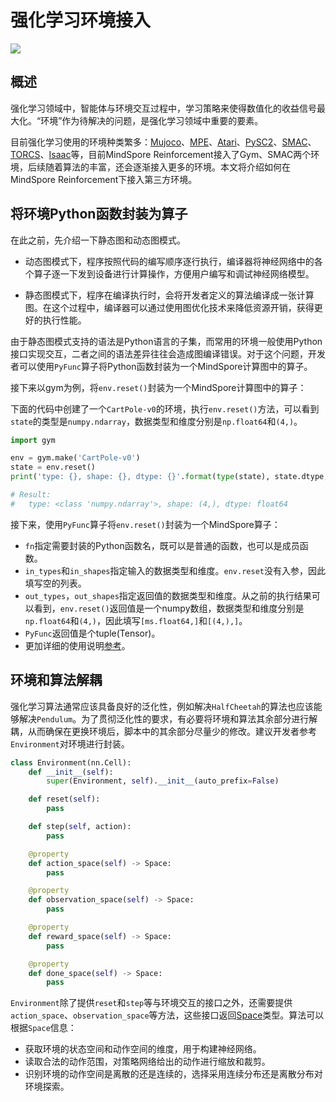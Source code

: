 # 强化学习环境接入

<a href="https://gitee.com/mindspore/docs/blob/master/docs/reinforcement/docs/source_zh_cn/environment.md" target="_blank"><img src="https://mindspore-website.obs.cn-north-4.myhuaweicloud.com/website-images/r2.0/resource/_static/logo_source.png"></a>

## 概述

强化学习领域中，智能体与环境交互过程中，学习策略来使得数值化的收益信号最大化。“环境”作为待解决的问题，是强化学习领域中重要的要素。

目前强化学习使用的环境种类繁多：[Mujoco](https://github.com/deepmind/mujoco)、[MPE](https://github.com/openai/multiagent-particle-envs)、[Atari](https://github.com/gsurma/atari)、[PySC2](https://www.github.com/deepmind/pysc2)、[SMAC](https://github/oxwhirl/smac)、[TORCS](https://github.com/ugo-nama-kun/gym_torcs)、[Isaac](https://github.com/NVIDIA-Omniverse/IsaacGymEnvs)等，目前MindSpore Reinforcement接入了Gym、SMAC两个环境，后续随着算法的丰富，还会逐渐接入更多的环境。本文将介绍如何在MindSpore Reinforcement下接入第三方环境。

## 将环境Python函数封装为算子

在此之前，先介绍一下静态图和动态图模式。

- 动态图模式下，程序按照代码的编写顺序逐行执行，编译器将神经网络中的各个算子逐一下发到设备进行计算操作，方便用户编写和调试神经网络模型。

- 静态图模式下，程序在编译执行时，会将开发者定义的算法编译成一张计算图。在这个过程中，编译器可以通过使用图优化技术来降低资源开销，获得更好的执行性能。

由于静态图模式支持的语法是Python语言的子集，而常用的环境一般使用Python接口实现交互，二者之间的语法差异往往会造成图编译错误。对于这个问题，开发者可以使用`PyFunc`算子将Python函数封装为一个MindSpore计算图中的算子。

接下来以gym为例，将`env.reset()`封装为一个MindSpore计算图中的算子：

下面的代码中创建了一个`CartPole-v0`的环境，执行`env.reset()`方法，可以看到`state`的类型是`numpy.ndarray`，数据类型和维度分别是`np.float64`和`(4,)`。

```python
import gym

env = gym.make('CartPole-v0')
state = env.reset()
print('type: {}, shape: {}, dtype: {}'.format(type(state), state.dtype, state.shape))

# Result:
#   type: <class 'numpy.ndarray'>, shape: (4,), dtype: float64
```

接下来，使用`PyFunc`算子将`env.reset()`封装为一个MindSpore算子：

- `fn`指定需要封装的Python函数名，既可以是普通的函数，也可以是成员函数。
- `in_types`和`in_shapes`指定输入的数据类型和维度。`env.reset`没有入参，因此填写空的列表。
- `out_types`，`out_shapes`指定返回值的数据类型和维度。从之前的执行结果可以看到，`env.reset()`返回值是一个numpy数组，数据类型和维度分别是`np.float64`和`(4,)`，因此填写`[ms.float64,]`和`[(4,),]`。
- `PyFunc`返回值是个tuple(Tensor)。
- 更加详细的使用说明[参考](https://gitee.com/mindspore/mindspore/blob/master/mindspore/python/mindspore/ops/operations/other_ops.py)。

## 环境和算法解耦

强化学习算法通常应该具备良好的泛化性，例如解决`HalfCheetah`的算法也应该能够解决`Pendulum`。为了贯彻泛化性的要求，有必要将环境和算法其余部分进行解耦，从而确保在更换环境后，脚本中的其余部分尽量少的修改。建议开发者参考`Environment`对环境进行封装。

```python
class Environment(nn.Cell):
    def __init__(self):
        super(Environment, self).__init__(auto_prefix=False)

    def reset(self):
        pass

    def step(self, action):
        pass

    @property
    def action_space(self) -> Space:
        pass

    @property
    def observation_space(self) -> Space:
        pass

    @property
    def reward_space(self) -> Space:
        pass

    @property
    def done_space(self) -> Space:
        pass
```

`Environment`除了提供`reset`和`step`等与环境交互的接口之外，还需要提供`action_space`、`observation_space`等方法，这些接口返回[Space](https://mindspore.cn/reinforcement/docs/zh-CN/master/reinforcement.html#mindspore_rl.environment.Space)类型。算法可以根据`Space`信息：

- 获取环境的状态空间和动作空间的维度，用于构建神经网络。
- 读取合法的动作范围，对策略网络给出的动作进行缩放和裁剪。
- 识别环境的动作空间是离散的还是连续的，选择采用连续分布还是离散分布对环境探索。
